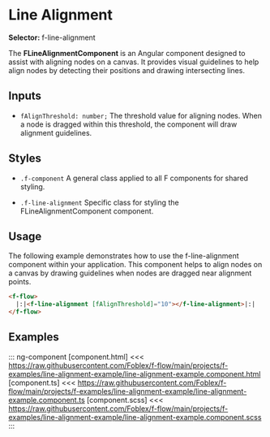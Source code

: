 ﻿# Line Alignment 

**Selector:** f-line-alignment

The **FLineAlignmentComponent** is an Angular component designed to assist with aligning nodes on a canvas. It provides visual guidelines to help align nodes by detecting their positions and drawing intersecting lines.

## Inputs

- `fAlignThreshold: number;` The threshold value for aligning nodes. When a node is dragged within this threshold, the component will draw alignment guidelines.

## Styles

- `.f-component` A general class applied to all F components for shared styling.

- `.f-line-alignment` Specific class for styling the FLineAlignmentComponent component.

## Usage

The following example demonstrates how to use the f-line-alignment component within your application. This component helps to align nodes on a canvas by drawing guidelines when nodes are dragged near alignment points.

```html
<f-flow>
  |:|<f-line-alignment [fAlignThreshold]="10"></f-line-alignment>|:|
</f-flow>
```

## Examples

::: ng-component <line-alignment-example></line-alignment-example>
[component.html] <<< https://raw.githubusercontent.com/Foblex/f-flow/main/projects/f-examples/line-alignment-example/line-alignment-example.component.html
[component.ts] <<< https://raw.githubusercontent.com/Foblex/f-flow/main/projects/f-examples/line-alignment-example/line-alignment-example.component.ts
[component.scss] <<< https://raw.githubusercontent.com/Foblex/f-flow/main/projects/f-examples/line-alignment-example/line-alignment-example.component.scss
:::

